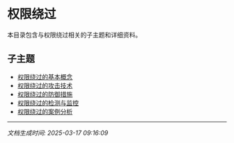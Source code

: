 # 权限绕过

本目录包含与权限绕过相关的子主题和详细资料。

## 子主题

- [权限绕过的基本概念](authorization-bypass/basic-concepts.md)
- [权限绕过的攻击技术](authorization-bypass/attack-techniques.md)
- [权限绕过的防御措施](authorization-bypass/defense-measures.md)
- [权限绕过的检测与监控](authorization-bypass/detection-monitoring.md)
- [权限绕过的案例分析](authorization-bypass/case-studies.md)

---

*文档生成时间: 2025-03-17 09:16:09*
